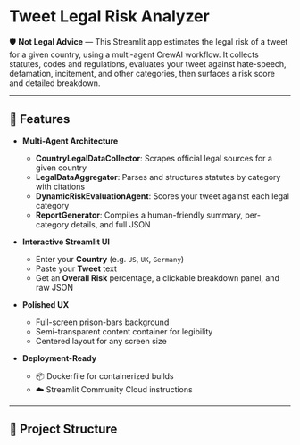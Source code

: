 # Tweet Legal Risk Analyzer

🛡️ **Not Legal Advice** — This Streamlit app estimates the legal risk of a tweet for a given country, using a multi-agent CrewAI workflow. It collects statutes, codes and regulations, evaluates your tweet against hate-speech, defamation, incitement, and other categories, then surfaces a risk score and detailed breakdown.

---

## 🚀 Features

- **Multi-Agent Architecture**  
  - **CountryLegalDataCollector**: Scrapes official legal sources for a given country  
  - **LegalDataAggregator**: Parses and structures statutes by category with citations  
  - **DynamicRiskEvaluationAgent**: Scores your tweet against each legal category  
  - **ReportGenerator**: Compiles a human-friendly summary, per-category details, and full JSON  

- **Interactive Streamlit UI**  
  - Enter your **Country** (e.g. `US`, `UK`, `Germany`)  
  - Paste your **Tweet** text  
  - Get an **Overall Risk** percentage, a clickable breakdown panel, and raw JSON  

- **Polished UX**  
  - Full-screen prison-bars background  
  - Semi-transparent content container for legibility  
  - Centered layout for any screen size  

- **Deployment-Ready**  
  - 📦 Dockerfile for containerized builds  
  - ☁️ Streamlit Community Cloud instructions  

---

## 🔧 Project Structure


